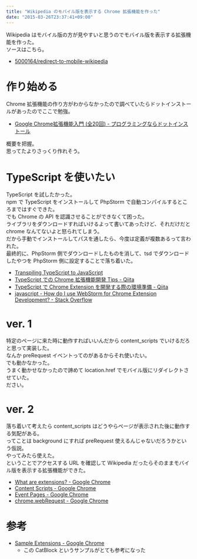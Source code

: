 ```yaml
---
title: "Wikipedia のモバイル版を表示する Chrome 拡張機能を作った"
date: "2015-03-26T23:37:41+09:00"
---
```


Wikipedia はモバイル版の方が見やすいと思うのでモバイル版を表示する拡張機能を作った。  
ソースはこちら。

- [5000164/redirect-to-mobile-wikipedia](https://github.com/5000164/redirect-to-mobile-wikipedia)

# 作り始める

Chrome 拡張機能の作り方がわからなかったので調べていたらドットインストールがあったのでここで勉強。

- [Google Chrome拡張機能入門 (全20回) - プログラミングならドットインストール](http://dotinstall.com/lessons/basic_chrome_v2)  

概要を把握。  
思ってたよりさっくり作れそう。  

# TypeScript を使いたい

TypeScript を試したかった。  
npm で TypeScript をインストールして PhpStorm で自動コンパイルするところまではすぐできた。  
でも Chrome の API を認識させることができなくて困った。  
ライブラリをダウンロードすればいけるよって書いてあったけど、それだけだと chrome なんてないよと怒られてしまう。  
だから手動でインストールしてパスを通したら、今度は定義が複数あるって言われた。  
最終的に、PhpStorm 側でダウンロードしたものを消して、tsd でダウンロードしたやつを PhpStorm 側に設定することで落ち着いた。

- [Transpiling TypeScript to JavaScript](https://www.jetbrains.com/phpstorm/help/transpiling-typescript-to-javascript.html)  
- [TypeScript での Chrome 拡張機能開発 Tips - Qiita](http://qiita.com/pine613/items/0c89bf4ff0fdcafbc5ff)  
- [TypeScript で Chrome Extension を開発する際の環境準備 - Qiita](http://qiita.com/macococo/items/e3833a30e99d421584e0)  
- [javascript - How do I use WebStorm for Chrome Extension Development? - Stack Overflow](http://stackoverflow.com/questions/13997468/how-do-i-use-webstorm-for-chrome-extension-development)

# ver. 1

特定のページに来た時に動作すればいいんだから content_scripts でいけるだろと思って実装した。  
なんか preRequest イベントってのがあるからそれ使いたい。  
でも動かなかった。  
うまく動かせなかったので諦めて location.href でモバイル版にリダイレクトさせていた。  
ださい。

# ver. 2

落ち着いて考えたら content_scripts はどうやらページが表示された後に動作する気配がある。  
ってことは background にすれば preRequest 使えるんじゃないだろうかという仮説。  
やってみたら使えた。  
ということでアクセスする URL を確認して Wikipedia だったらそのままモバイル版を表示する拡張機能ができた。

- [What are extensions? - Google Chrome](https://developer.chrome.com/extensions)  
- [Content Scripts - Google Chrome](https://developer.chrome.com/extensions/content_scripts)  
- [Event Pages - Google Chrome](https://developer.chrome.com/extensions/event_pages)  
- [chrome.webRequest - Google Chrome](https://developer.chrome.com/extensions/webRequest)  

# 参考

- [Sample Extensions - Google Chrome](https://developer.chrome.com/extensions/samples#search:catblock)
    - この CatBlock というサンプルがとても参考になった
